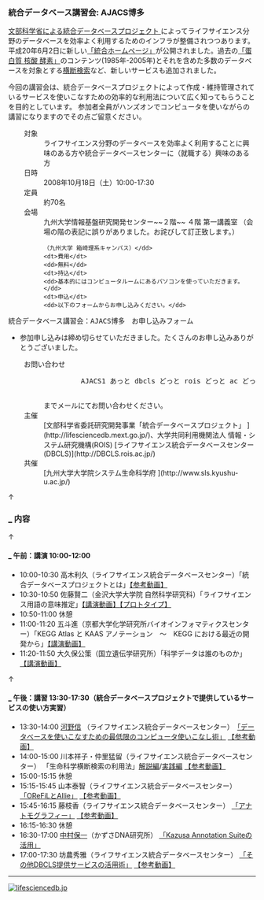 ###  統合データベース講習会: AJACS博多  

[文部科学省による統合データベースプロジェクト ](http://lifesciencedb.mext.go.jp/)によってライフサイエンス分野のデータベースを効率よく利用するためのインフラが整備されつつあります。
平成20年6月2日に新しい[「統合ホームページ」](http://lifesciencedb.jp/)が公開されました。過去の[「蛋白質 核酸 酵素」](http://www.kyoritsu-pub.co.jp/pne/)のコンテンツ(1985年-2005年)とそれを含めた多数のデータベースを対象とする[横断検索](http://lifesciencedb.jp/dbsearch/)など、新しいサービスも追加されました。

今回の講習会は、統合データベースプロジェクトによって作成・維持管理されているサービスを使いこなすための効率的な利用法について広く知ってもらうことを目的としています。
参加者全員がハンズオンでコンピュータを使いながらの講習になりますのでその点ご留意ください。

<dl class="list1" style="padding-left:16px;margin-left:16px">
    <dt>対象</dt>
    <dd>ライフサイエンス分野のデータベースを効率よく利用することに興味のある方や統合データベースセンターに（就職する）興味のある方</dd>
    <dt>日時</dt>
    <dd>2008年10月18日（土）10:00-17:30</dd>
    <dt>定員</dt>
    <dd>約70名</dd>
    <dt>会場</dt>
    <dd>九州大学情報基盤研究開発センター~~２階~~ ４階 第一講義室 （会場の階の表記に誤りがありました。お詫びして訂正致します。）  

    （九州大学 箱崎理系キャンパス）</dd>
    <dt>費用</dt>
    <dd>無料</dd>
    <dt>持込</dt>
    <dd>基本的にはコンピュータルームにあるパソコンを使っていただきます。</dd>
    <dt>申込</dt>
    <dd>以下のフォームからお申し込みください。</dd>
</dl>

<pre>
統合データベース講習会：AJACS博多　お申し込みフォーム
</pre>

* 参加申し込みは締め切らせていただきました。たくさんのお申し込みありがとうございました。

<dl class="list1" style="padding-left:16px;margin-left:16px">
    <dt>お問い合わせ</dt>
    <dd>
        <pre>
         AJACS1 あっと dbcls どっと rois どっと ac どっと jp
        </pre>
        までメールにてお問い合わせください。
    </dd>
    <dt>主催</dt>
    <dd>[文部科学省委託研究開発事業「統合データベースプロジェクト」 ](http://lifesciencedb.mext.go.jp/)、大学共同利用機関法人 情報・システム研究機構(ROIS) [ライフサイエンス統合データベースセンター(DBCLS)](http://DBCLS.rois.ac.jp/)</dd>
    <dt>共催</dt>
    <dd>[九州大学大学院システム生命科学府 ](http://www.sls.kyushu-u.ac.jp/)</dd>
</dl>

<div class="jumpmenu">↑</div>

### [_](http://MotDB.DBCLS.jp/?AJACS5#u6d289c1 "u6d289c1") 内容  

<div class="jumpmenu">↑</div>

#### [_](http://MotDB.DBCLS.jp/?AJACS5#y1aafbd0 "y1aafbd0") 午前：講演 10:00-12:00  

* 10:00-10:30 高木利久（ライフサイエンス統合データベースセンター）「統合データベースプロジェクトとは」[【参考動画】](http://togotv.dbcls.jp/20080729.html)
* 10:30-10:50 佐藤賢二（金沢大学大学院 自然科学研究科）「ライフサイエンス用語の意味推定」[【講演動画】](http://togotv.dbcls.jp/20081105.html)[【プロトタイプ】](http://stag.genome.ad.jp/word-sense.html)
* 10:50-11:00 休憩
* 11:00-11:20 五斗進（京都大学化学研究所バイオインフォマティクスセンター）「KEGG Atlas と KAAS アノテーション　～　KEGG における最近の開発から」[【講演動画】](http://togotv.dbcls.jp/20081110.html)
* 11:20-11:50 大久保公策（国立遺伝学研究所）「科学データは誰のものか」[【講演動画】](http://togotv.dbcls.jp/20081031.html)

<div class="jumpmenu">↑</div>

#### [_](http://MotDB.DBCLS.jp/?AJACS5#u92e7c2c "u92e7c2c") 午後：講習 13:30-17:30（統合データベースプロジェクトで提供しているサービスの使い方実習）  

* 13:30-14:00 [河野信](http://www.dragonsnakers.com/ryu-ja/?%B2%CF%CC%EE%A1%A1%BF%AE) （ライフサイエンス統合データベースセンター）　[「データベースを使いこなすための最低限のコンピュータ使いこなし術」](http://MotDB.DBCLS.jp/?AJACS5%2Foreno "AJACS5/oreno (3543d)") [【参考動画】](http://togotv.dbcls.jp/20080730.html)
* 14:00-15:00 川本祥子・仲里猛留（ライフサイエンス統合データベースセンター） 「生命科学横断検索の利用法」[解説編](http://MotDB.DBCLS.jp/?AJACS5%2Fskmt "AJACS5/skmt (3543d)")/[実践編](http://MotDB.DBCLS.jp/?AJACS5%2Fthecla "AJACS5/thecla (3543d)") [【参考動画】](http://togotv.dbcls.jp/20080731.html)
* 15:00-15:15 休憩
* 15:15-15:45 山本泰智（ライフサイエンス統合データベースセンター） [「OReFiLとAllie」](http://MotDB.DBCLS.jp/?AJACS5%2Fyayamamo1 "AJACS5/yayamamo1 (3544d)") [【参考動画】](http://togotv.dbcls.jp/20080805.html)
* 15:45-16:15 藤枝香（ライフサイエンス統合データベースセンター） [「アナトモグラフィー」](http://MotDB.DBCLS.jp/?AJACS5%2Ffujieda "AJACS5/fujieda (3546d)") [【参考動画】](http://togotv.dbcls.jp/20080804.html)
* 16:15-16:30 休憩
* 16:30-17:00 [中村保一](http://ynlab.kazusa.or.jp/~yn)（かずさDNA研究所） [「Kazusa Annotation Suiteの活用」](http://MotDB.DBCLS.jp/?AJACS5%2Fyn "AJACS5/yn (3543d)")
* 17:00-17:30 坊農秀雅（ライフサイエンス統合データベースセンター） [「その他DBCLS提供サービスの活用術」](http://MotDB.DBCLS.jp/?AJACS5%2Fbono "AJACS5/bono (3550d)") [【参考動画】](http://togotv.dbcls.jp/20080806.html)

---

[![lifesciencedb.jp](http://dbcls.rois.ac.jp/img/lsdb.gif "lifesciencedb.jp")](http://lifesciencedb.jp/)
